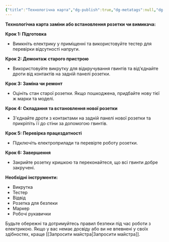 ```yaml
---
{"title":"Технологічна карта","dg-publish":true,"dg-metatags":null,"dg-home":null,"permalink":"/zamina-pozetki/tehnologichna-karta/","dgPassFrontmatter":true,"noteIcon":""}
---
```


**Технологічна карта заміни або встановлення розетки чи вимикача:**

**Крок 1: Підготовка**

- Вимкніть електрику у приміщенні та використовуйте тестер для перевірки відсутності напруги.

**Крок 2: Демонтаж старого пристрою**

- Використовуйте викрутку для відкручування гвинтів та від'єднайте дроти від контактів на задній панелі розетки.

**Крок 3: Заміна чи ремонт**

- Оцініть стан старої розетки. Якщо пошкоджена, придбайте нову тієї ж марки та моделі.

**Крок 4: Складання та встановлення нової розетки**

- З'єднайте дроти з контактами на задній панелі нової розетки та прикріпіть її до стіни за допомогою гвинтів.

**Крок 5: Перевірка працездатності**

- Підключіть електроприлади та перевірте роботу розетки.

**Крок 6: Завершення**

- Закрийте розетку кришкою та переконайтеся, що всі гвинти добре закручені.

**Необхідні інструменти:**

- Викрутка
- Тестер
- Відвід
- Розетка для безпеки
- Маркер
- Робочі рукавички

Будьте обережні та дотримуйтесь правил безпеки під час роботи з електрикою. Якщо у вас немає досвіду або ви не впевнені у своїх здібностях, краще [[Запросити майстра\|Запросити майстра]].